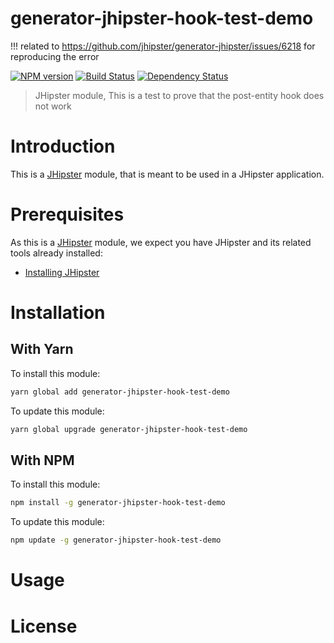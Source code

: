 # generator-jhipster-hook-test-demo
!!! related to https://github.com/jhipster/generator-jhipster/issues/6218 for reproducing the error

[![NPM version][npm-image]][npm-url] [![Build Status][travis-image]][travis-url] [![Dependency Status][daviddm-image]][daviddm-url]
> JHipster module, This is a test to prove that the post-entity hook does not work

# Introduction

This is a [JHipster](http://jhipster.github.io/) module, that is meant to be used in a JHipster application.

# Prerequisites

As this is a [JHipster](http://jhipster.github.io/) module, we expect you have JHipster and its related tools already installed:

- [Installing JHipster](https://jhipster.github.io/installation.html)

# Installation

## With Yarn

To install this module:

```bash
yarn global add generator-jhipster-hook-test-demo
```

To update this module:

```bash
yarn global upgrade generator-jhipster-hook-test-demo
```

## With NPM

To install this module:

```bash
npm install -g generator-jhipster-hook-test-demo
```

To update this module:

```bash
npm update -g generator-jhipster-hook-test-demo
```

# Usage

# License



[npm-image]: https://img.shields.io/npm/v/generator-jhipster-hook-test-demo.svg
[npm-url]: https://npmjs.org/package/generator-jhipster-hook-test-demo
[travis-image]: https://travis-ci.org/henkelb/generator-jhipster-hook-test-demo.svg?branch=master
[travis-url]: https://travis-ci.org/henkelb/generator-jhipster-hook-test-demo
[daviddm-image]: https://david-dm.org/henkelb/generator-jhipster-hook-test-demo.svg?theme=shields.io
[daviddm-url]: https://david-dm.org/henkelb/generator-jhipster-hook-test-demo
